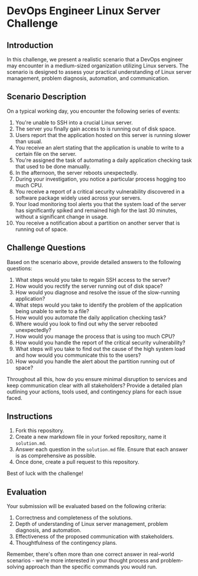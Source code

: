 # DevOps Engineer Linux Server Challenge

## Introduction

In this challenge, we present a realistic scenario that a DevOps engineer may encounter in a medium-sized organization utilizing Linux servers. The scenario is designed to assess your practical understanding of Linux server management, problem diagnosis, automation, and communication.

## Scenario Description

On a typical working day, you encounter the following series of events:

1. You're unable to SSH into a crucial Linux server.
2. The server you finally gain access to is running out of disk space.
3. Users report that the application hosted on this server is running slower than usual.
4. You receive an alert stating that the application is unable to write to a certain file on the server.
5. You're assigned the task of automating a daily application checking task that used to be done manually.
6. In the afternoon, the server reboots unexpectedly.
7. During your investigation, you notice a particular process hogging too much CPU.
8. You receive a report of a critical security vulnerability discovered in a software package widely used across your servers.
9. Your load monitoring tool alerts you that the system load of the server has significantly spiked and remained high for the last 30 minutes, without a significant change in usage.
10. You receive a notification about a partition on another server that is running out of space.

## Challenge Questions

Based on the scenario above, provide detailed answers to the following questions:

1. What steps would you take to regain SSH access to the server?
2. How would you rectify the server running out of disk space?
3. How would you diagnose and resolve the issue of the slow-running application?
4. What steps would you take to identify the problem of the application being unable to write to a file?
5. How would you automate the daily application checking task?
6. Where would you look to find out why the server rebooted unexpectedly?
7. How would you manage the process that is using too much CPU?
8. How would you handle the report of the critical security vulnerability?
9. What steps will you take to find out the cause of the high system load and how would you communicate this to the users?
10. How would you handle the alert about the partition running out of space?

Throughout all this, how do you ensure minimal disruption to services and keep communication clear with all stakeholders? Provide a detailed plan outlining your actions, tools used, and contingency plans for each issue faced.

## Instructions

1. Fork this repository.
2. Create a new markdown file in your forked repository, name it `solution.md`.
3. Answer each question in the `solution.md` file. Ensure that each answer is as comprehensive as possible.
4. Once done, create a pull request to this repository.

Best of luck with the challenge!

## Evaluation

Your submission will be evaluated based on the following criteria:

1. Correctness and completeness of the solutions.
2. Depth of understanding of Linux server management, problem diagnosis, and automation.
3. Effectiveness of the proposed communication with stakeholders.
4. Thoughtfulness of the contingency plans. 

Remember, there's often more than one correct answer in real-world scenarios - we're more interested in your thought process and problem-solving approach than the specific commands you would run.
